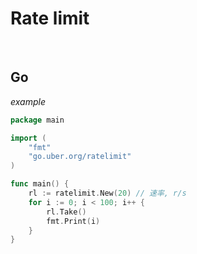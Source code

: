 # Rate limit

<br>

## Go

*example*

```go
package main

import (
	"fmt"
	"go.uber.org/ratelimit"
)

func main() {
	rl := ratelimit.New(20) // 速率, r/s
	for i := 0; i < 100; i++ {
		rl.Take()
		fmt.Print(i)
	}
}
```
